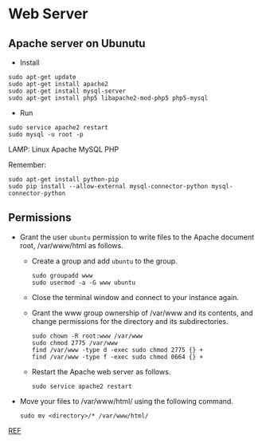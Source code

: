 # Web Server

## Apache server on Ubunutu
* Install

```
sudo apt-get update
sudo apt-get install apache2 
sudo apt-get install mysql-server
sudo apt-get install php5 libapache2-mod-php5 php5-mysql
```


* Run
```
sudo service apache2 restart
sudo mysql -u root -p
```

LAMP: Linux Apache MySQL PHP

Remember:
```
sudo apt-get install python-pip
sudo pip install --allow-external mysql-connector-python mysql-connector-python 
```


## Permissions

* Grant the user `ubuntu` permission to write files to the Apache document root, /var/www/html as follows.

    * Create a group and add `ubuntu` to the group.
    
      ```
      sudo groupadd www
      sudo usermod -a -G www ubuntu
      ```
    
    * Close the terminal window and connect to your instance again.
    
    * Grant the www group ownership of /var/www and its contents, and change permissions for the directory and its subdirectories.
    
      ```
      sudo chown -R root:www /var/www
      sudo chmod 2775 /var/www
      find /var/www -type d -exec sudo chmod 2775 {} +
      find /var/www -type f -exec sudo chmod 0664 {} +
      ```
    
    * Restart the Apache web server as follows.
    
      ```
      sudo service apache2 restart
      ```
    
* Move your files to /var/www/html/ using the following command.

  ```
  sudo mv <directory>/* /var/www/html/
  ```

<!--

* Create the files directory and the settings.php file.
* 
  ```
  cd /var/www/html/
  sudo mkdir sites/default/files
  sudo chmod 777 sites/default/files/
  sudo cp sites/default/default.settings.php sites/default/settings.php
  sudo chmod 666 sites/default/settings.php
  ```

* Update Permissions

Now that your new site is created, you should remove write permissions from your default directory and settings.php file as follows. Otherwise, the Drupal status report for your site warns you that your settings.php file is not protected from modification and poses a security risk.

```
sudo chmod 644 sites/default/settings.php
sudo chmod 755 sites/default
```
-->

[REF](http://docs.aws.amazon.com/gettingstarted/latest/wah-linux/getting-started-deploy-app.html/)

